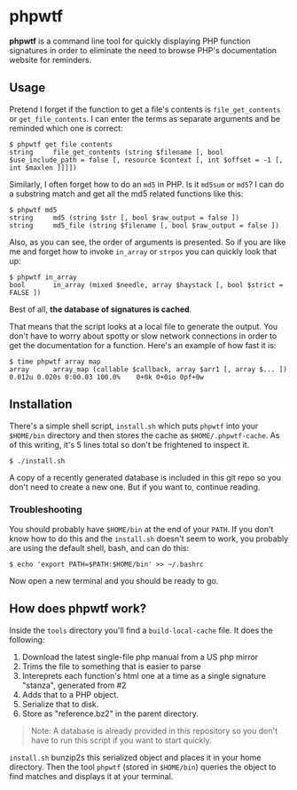 # phpwtf

**phpwtf** is a command line tool for quickly displaying PHP function signatures in order to eliminate the need to browse PHP's documentation website for reminders.

## Usage

Pretend I forget if the function to get a file's contents is `file_get_contents` or `get_file_contents`.  I can enter the terms as separate arguments and be reminded which one is correct:

    $ phpwtf get file contents
    string     file_get_contents (string $filename [, bool $use_include_path = false [, resource $context [, int $offset = -1 [, int $maxlen ]]]])

Similarly, I often forget how to do an `md5` in PHP.  Is it `md5sum` or `md5`?  I can do a substring match and get all the md5 related functions like this:

    $ phpwtf md5
    string     md5 (string $str [, bool $raw_output = false ])
    string     md5_file (string $filename [, bool $raw_output = false ])

Also, as you can see, the order of arguments is presented.  So if you are like me and forget how to invoke `in_array` or `strpos` you can quickly look that up:

    $ phpwtf in_array
    bool       in_array (mixed $needle, array $haystack [, bool $strict = FALSE ])

Best of all, **the database of signatures is cached**.

That means that the script looks at a local file to generate the output.  You don't have to worry about spotty or slow network connections in order to get the documentation for a function.  Here's an example of how fast it is:

    $ time phpwtf array map
    array      array_map (callable $callback, array $arr1 [, array $... ])
    0.012u 0.020s 0:00.03 100.0%    0+0k 0+0io 0pf+0w

## Installation

There's a simple shell script, `install.sh` which puts `phpwtf` into your `$HOME/bin` directory and then stores the cache as `$HOME/.phpwtf-cache`.  As of this writing, it's 5 lines total so don't be frightened to inspect it.

    $ ./install.sh

A copy of a recently generated database is included in this git repo so you don't need to create a new one.  But if you want to, continue reading.

### Troubleshooting

You should probably have `$HOME/bin` at the end of your `PATH`.  If you don't know how to do this and the `install.sh` doesn't seem to work, you probably are using the default shell, bash, and can do this:

    $ echo 'export PATH=$PATH:$HOME/bin' >> ~/.bashrc

Now open a new terminal and you should be ready to go.

## How does phpwtf work?

Inside the `tools` directory you'll find a `build-local-cache` file.  It does the following:

  1. Download the latest single-file php manual from a US php mirror
  2. Trims the file to something that is easier to parse
  3. Intereprets each function's html one at a time as a single signature "stanza", generated from #2
  4. Adds that to a PHP object.
  5. Serialize that to disk.
  6. Store as "reference.bz2" in the parent directory.

> Note: A database is already provided in this repository so you don't have to run this script if you want to start quickly.  

`install.sh` bunzip2s this serialized object and places it in your home directory.  Then the tool `phpwtf` (stored in `$HOME/bin`) queries the object to find matches and displays it at your terminal.
